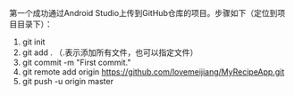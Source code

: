 第一个成功通过Android Studio上传到GitHub仓库的项目。步骤如下（定位到项目目录下）：
1.  git init
2.  git add . （.表示添加所有文件，也可以指定文件）
3.  git commit -m "First commit."
4.  git remote add origin https://github.com/lovemeijiang/MyRecipeApp.git
5.  git push -u origin master
